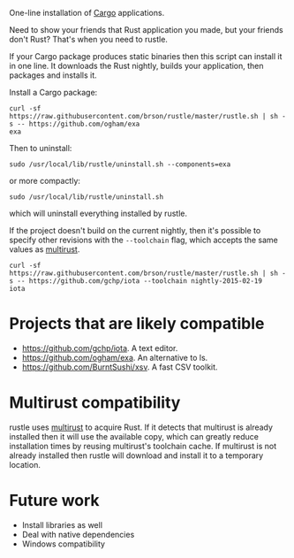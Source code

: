 One-line installation of [Cargo] applications.

Need to show your friends that Rust application you made, but your
friends don't Rust? That's when you need to rustle.

If your Cargo package produces static binaries then this script can
install it in one line. It downloads the Rust nightly, builds your
application, then packages and installs it.

Install a Cargo package:

    curl -sf https://raw.githubusercontent.com/brson/rustle/master/rustle.sh | sh -s -- https://github.com/ogham/exa
    exa

Then to uninstall:

    sudo /usr/local/lib/rustle/uninstall.sh --components=exa

or more compactly:

    sudo /usr/local/lib/rustle/uninstall.sh

which will uninstall everything installed by rustle.

If the project doesn't build on the current nightly, then it's
possible to specify other revisions with the `--toolchain` flag,
which accepts the same values as [multirust].

    curl -sf https://raw.githubusercontent.com/brson/rustle/master/rustle.sh | sh -s -- https://github.com/gchp/iota --toolchain nightly-2015-02-19
    iota

[Cargo]: https://github.com/rust-lang/cargo
[multirust]: https://github.com/brson/multirust

# Projects that are likely compatible

* https://github.com/gchp/iota. A text editor.
* https://github.com/ogham/exa. An alternative to ls.
* https://github.com/BurntSushi/xsv. A fast CSV toolkit.

# Multirust compatibility

rustle uses [multirust] to acquire Rust. If it detects that multirust
is already installed then it will use the available copy, which can
greatly reduce installation times by reusing multirust's toolchain
cache. If multirust is not already installed then rustle will download
and install it to a temporary location.

[multirust]: https://github.com/brson/multirust

# Future work

* Install libraries as well
* Deal with native dependencies
* Windows compatibility
